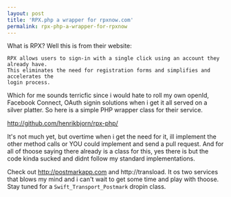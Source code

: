 ```yaml
---
layout: post
title: 'RPX.php a wrapper for rpxnow.com'
permalink: rpx-php-a-wrapper-for-rpxnow
---
```


What is RPX? Well this is from their website:

    RPX allows users to sign-in with a single click using an account they already have.
    This eliminates the need for registration forms and simplifies and accelerates the
    login process.

Which for me sounds terricfic since i would hate to roll my own openId, Facebook Connect,
OAuth signin solutions when i get it all served on a silver platter.
So here is a simple PHP wrapper class for their service.

http://github.com/henrikbjorn/rpx-php/

It's not much yet, but overtime when i get the need for it, ill implement the other method calls or
YOU could implement and send a pull request. And for all of thoose saying there already is a class
for this, yes there is but the code kinda sucked and didnt follow my standard implementations.

Check out http://postmarkapp.com and http://transload. It os two services that blows my mind and i
can't wait to get some time and play with thoose. Stay tuned for a `Swift_Transport_Postmark`
dropin class.
